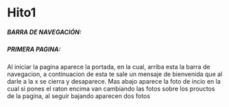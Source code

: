# Hito1

##### BARRA DE NAVEGACIÓN:

##### PRIMERA PAGINA:
Al iniciar la pagina aparece la portada, en la cual, arriba esta la barra de navegacion, a continuacion de esta te sale un mensaje de bienvenida que al darle a la x se cierra y desaparece. Mas abajo aparece la foto de incio en la cual si pones el raton encima van cambiando las fotos sobre los prouctos de la pagina, al seguir bajando aparecen dos fotos 
